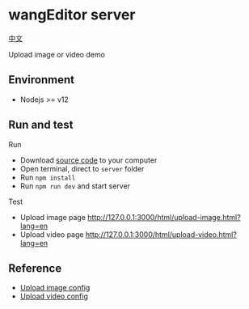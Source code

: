 # wangEditor server

[中文](./README.md)

Upload image or video demo

## Environment

- Nodejs >= v12

## Run and test

Run

- Download [source code](https://github.com/wangeditor-team/server) to your computer
- Open terminal, direct to `server` folder
- Run `npm install`
- Run `npm run dev` and start server

Test

- Upload image page http://127.0.0.1:3000/html/upload-image.html?lang=en
- Upload video page http://127.0.0.1:3000/html/upload-video.html?lang=en

## Reference

- [Upload image config](https://www.wangeditor.com/en/v5/menu-config.html#upload-image)
- [Upload video config](https://www.wangeditor.com/en/v5/menu-config.html#upload-video)





